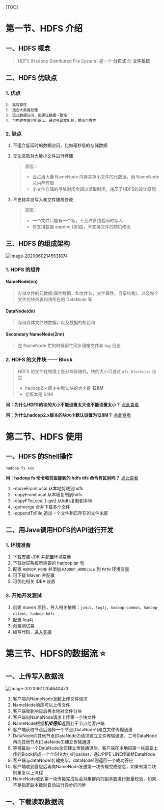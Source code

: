 [TOC]

# 第一节、HDFS 介绍

## 一、HDFS 概念

>   HDFS (Hadoop Distributed File System) 是一个 **分布式** 的 **文件系统**

## 二、HDFS 优缺点

### 1. 优点

	1. 高容错性
 	2. 适合大数据处理
 	3. 流式数据访问，能保证数据一致性
 	4. 可构建在廉价机器上，通过多副本机制，提高可靠性

### 2. 缺点

1.  不适合低延时的数据访问，比如毫秒级的存储数据

2.  无法高效对大量小文件进行存储

    >   原因：
    >
    >   -   会占用大量 NameNode 内存来存小文件的元数据，而 NameNode 总内存有限
    >   -   小文件存储的寻址时间会超过读取时间，违反了HDFS的设计原则

3.  不支持并发写入和文件随机修改

    >   原因：
    >
    >   -   一个文件只能有一个写，不允许多线程同时写入
    >   -   仅支持数据 append (追加)，不支持文件的随机修改

## 三、HDFS 的组成架构

![image-20200602145631874](https://i.loli.net/2020/06/02/hbBHs68S4RGqdrD.png)

### 1. HDFS 的组件

#### NameNode(nn)

>   存储文件的元数据(属性数据，如文件名，文件属性，目录结构)，以及每个文件的块列表和块所在的 DataNode 等

#### DataNode(dn)

> 存储具体文件块数据，以及数据的校验和

#### Secondary NameNode(2nn)

> 在 NameNode 忙的时候帮忙同步镜像文件和 log 日志

### 2. HDFS 的文件块 —— Block

>   HDFS 的文件在物理上是分块存储的，块的大小可通过 `dfs.blocksize` 设定
>
>   -   hadoop2.x 版本中默认块的大小是 **128M**
>   -   老版本是 64M

**问：为什么HDFS的块的大小不能设置太大也不能设置太小？** [点此查看](./学习大数据中遇到的问题/Question.md#为什么HDFS的块的大小不能设置太大也不能设置太小)

**问：为什么hadoop2.x版本的块大小默认设置为128M？** [点此查看](./学习大数据中遇到的问题/Question.md#为什么hadoop2.x版本的块大小默认设置为128M？)

# 第二节、HDFS 使用

## 一、HDFS 的Shell操作

```shell
hadoop fs xxx
```

**问：hadoop fs 命令和前面提到的 hdfs dfs 命令有区别吗？** [点此查看](./学习大数据中遇到的问题/Question.md#hadoop-fs、hadoop-dfs与hdfs-dfs命令的区别是什么？)

1.  -moveFromLocal 从本地剪贴到hdfs
2.  -copyFromLocal 从本地复制到hdfs
3.  -copyFToLocal [-get] 从hdfs复制到本地
4.  -getmerge 合并下载多个文件
5.  -appendToFile 追加一个文件到已存在的文件末尾

## 二、用Java调用HDFS的API进行开发

### 1. 环境准备

1. 下载安装 JDK 并配置环境变量
2. 下载对应系统所需要的 hadoop jar 包
3. 配置 `HADOOP_HOME` 并添加 `HADOOP_HOME\bin` 到 `PATH` 环境变量
4. 可下载 Maven 并配置
5. 可优化相关 IDEA 设置

### 2. 开始开发测试

1. 创建 maven 项目，导入相关依赖：`junit`、`log4j`、`hadoop-common`、`hadoop-client`、`hadoop-hdfs`
2. 配置 log4j
3. 创建测试类
4. 编写代码，[进入实操](./实操记录/用java对hadoopAPI进行开发测试.md)

# 第三节、HDFS的数据流 :star:

## 一、上传写入数据流

![image-20200611204640473](https://i.loli.net/2020/06/11/QSwC4bI1gPatsGl.png)

1. 客户端向NameNode发起上传文件请求
2. NameNode响应可以上传文件
3. 客户端收到响应后再本地对文件分块
4. 客户端向NameNode请求上传第一个块文件
5. NameNode根据**机架感知**返回若干节点给客户端
6. 客户端获取节点后选择一个节点(DataNode1)建立文件传输通道
7. DataNode向其他节点(DataNode2)请求建立文件传输通道，二号DataNode再向其他节点(DataNode3)建立传输通道
8. 等待最后一个DataNode全部建立传输通道后，客户端在本地把第一块需要上传的Block拆成一个个64K大小的packet，通过PIPE LINE传输给DataNode
9. 客户端与dataNode1传输完毕，dataNode1则返回一个成功答应
10. 客户端收到答应后再向NameNode发送第一块传输完成信息，如果有第二块则重复以上流程
11. NameNode收到第一块传输完成后会对集群内的副本数进行数量校验，如果不足指定副本数则自动进行异步的同步

## 一、下载读取数据流